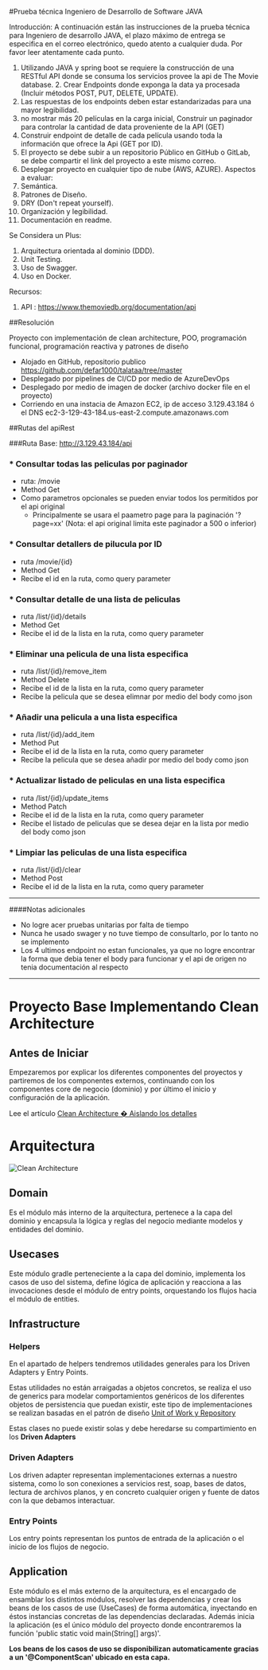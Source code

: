 
#Prueba técnica  Ingeniero de Desarrollo de Software JAVA

Introducción:
A continuación están las instrucciones de la prueba técnica para Ingeniero de desarrollo JAVA, el plazo máximo de entrega se especifica en el correo electrónico, quedo atento a cualquier duda.
Por favor leer atentamente cada punto.
1. Utilizando JAVA y spring boot se requiere la construcción de una RESTful API donde se consuma los servicios provee la api de The Movie database.                                                                                                             2. Crear Endpoints donde exponga la data ya procesada (Incluir métodos POST, PUT, DELETE, UPDATE).
3. Las respuestas de los endpoints deben estar estandarizadas para una mayor legibilidad.
4. no mostrar más 20 películas en la carga inicial, Construir un paginador para controlar la cantidad de data          proveniente de la API (GET)
5. Construir endpoint de detalle de cada película usando toda la información que ofrece la Api (GET por ID).
6. El proyecto se debe subir a un repositorio Público en GitHub o GitLab, se debe compartir el link del proyecto a este mismo correo.
7. Desplegar proyecto en cualquier tipo de nube (AWS, AZURE).
   Aspectos a evaluar:
1. Semántica.
2. Patrones de Diseño.
3. DRY (Don't repeat yourself).
4. Organización y legibilidad.
5. Documentación en readme.

Se Considera un Plus:
1. Arquitectura orientada al dominio (DDD).
2. Unit Testing.
3. Uso de Swagger.
4. Uso en Docker.
   
Recursos:
1. API : https://www.themoviedb.org/documentation/api

##Resolución

Proyecto con implementación de clean architecture, POO, programación funcional, programación reactiva y patrones de diseño

- Alojado en GitHub, repositorio publico https://github.com/defar1000/talataa/tree/master
- Desplegado por pipelines de CI/CD por medio de AzureDevOps
- Desplegado por medio de imagen de docker (archivo docker file en el proyecto)  
- Corriendo en una instacia de Amazon EC2, ip de acceso  3.129.43.184 ó el DNS ec2-3-129-43-184.us-east-2.compute.amazonaws.com

##Rutas del apiRest

###Ruta Base: http://3.129.43.184/api

### * Consultar todas las peliculas por paginador

- ruta: /movie
- Method Get
- Como parametros opcionales se pueden enviar todos los permitidos por el api original
   - Principalmente se usara el paametro page para la paginación '?page=xx' (Nota: el api original limita este paginador a 500 o inferior)

### * Consultar detallers de pilucula por ID
- ruta /movie/{id}
- Method Get
- Recibe el id en la ruta, como query parameter

### * Consultar detalle de una lista de peliculas
- ruta /list/{id}/details
- Method Get
- Recibe el id de la lista en la ruta, como query parameter

### * Eliminar una pelicula de una lista especifica
- ruta /list/{id}/remove_item
- Method Delete
- Recibe el id de la lista en la ruta, como query parameter
- Recibe la pelicula que se desea elimnar por medio del body como json

### * Añadir una pelicula a una lista especifica
- ruta /list/{id}/add_item
- Method Put
- Recibe el id de la lista en la ruta, como query parameter
- Recibe la pelicula que se desea añadir por medio del body como json

### * Actualizar listado de peliculas en una lista especifica
- ruta /list/{id}/update_items
- Method Patch
- Recibe el id de la lista en la ruta, como query parameter
- Recibe el listado de peliculas que se desea dejar en la lista por medio del body como json

### * Limpiar las peliculas de una lista especifica
- ruta /list/{id}/clear
- Method Post
- Recibe el id de la lista en la ruta, como query parameter

---
####Notas adicionales
- No logre acer pruebas unitarias por falta de tiempo
- Nunca he usado swager y no tuve tiempo de consultarlo, por lo tanto no se implemento
- Los 4 ultimos endpoint no estan funcionales, ya que no logre encontrar la forma que debia tener el body para funcionar y el api de origen no tenia documentación al respecto



---

# Proyecto Base Implementando Clean Architecture

## Antes de Iniciar

Empezaremos por explicar los diferentes componentes del proyectos y partiremos de los componentes externos, continuando con los componentes core de negocio (dominio) y por último el inicio y configuración de la aplicación.

Lee el artículo [Clean Architecture � Aislando los detalles](https://medium.com/bancolombia-tech/clean-architecture-aislando-los-detalles-4f9530f35d7a)

# Arquitectura

![Clean Architecture](https://miro.medium.com/max/1400/1*ZdlHz8B0-qu9Y-QO3AXR_w.png)

## Domain

Es el módulo más interno de la arquitectura, pertenece a la capa del dominio y encapsula la lógica y reglas del negocio mediante modelos y entidades del dominio.

## Usecases

Este módulo gradle perteneciente a la capa del dominio, implementa los casos de uso del sistema, define lógica de aplicación y reacciona a las invocaciones desde el módulo de entry points, orquestando los flujos hacia el módulo de entities.

## Infrastructure

### Helpers

En el apartado de helpers tendremos utilidades generales para los Driven Adapters y Entry Points.

Estas utilidades no están arraigadas a objetos concretos, se realiza el uso de generics para modelar comportamientos
genéricos de los diferentes objetos de persistencia que puedan existir, este tipo de implementaciones se realizan
basadas en el patrón de diseño [Unit of Work y Repository](https://medium.com/@krzychukosobudzki/repository-design-pattern-bc490b256006)

Estas clases no puede existir solas y debe heredarse su compartimiento en los **Driven Adapters**

### Driven Adapters

Los driven adapter representan implementaciones externas a nuestro sistema, como lo son conexiones a servicios rest,
soap, bases de datos, lectura de archivos planos, y en concreto cualquier origen y fuente de datos con la que debamos
interactuar.

### Entry Points

Los entry points representan los puntos de entrada de la aplicación o el inicio de los flujos de negocio.

## Application

Este módulo es el más externo de la arquitectura, es el encargado de ensamblar los distintos módulos, resolver las dependencias y crear los beans de los casos de use (UseCases) de forma automática, inyectando en éstos instancias concretas de las dependencias declaradas. Además inicia la aplicación (es el único módulo del proyecto donde encontraremos la función 'public static void main(String[] args)'.

**Los beans de los casos de uso se disponibilizan automaticamente gracias a un '@ComponentScan' ubicado en esta capa.**
